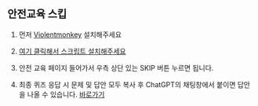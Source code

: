## 안전교육 스킵

1. 먼저 [Violentmonkey](https://chrome.google.com/webstore/detail/violentmonkey/jinjaccalgkegednnccohejagnlnfdag) 설치해주세요

2. [여기 클릭해서 스크립트 설치해주세요](https://github.com/EdisonJwa/safety-education-skip/raw/main/safety-skip.user.js)
 
3. 안전 교육 페이지 들어가서 우측 상단 있는 SKIP 버튼 누르면 됩니다. 

4. 최종 퀴즈 응답 시 문제 및 답안 모두 복사 후 ChatGPT의 채팅창에서 붙이면 답안을 나올 수 있습니다. [바로가기](https://freegpt.one/)

